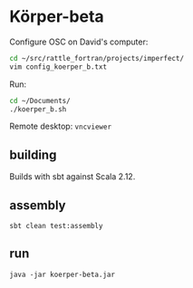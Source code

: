 # Körper-beta

Configure OSC on David's computer:

```bash
cd ~/src/rattle_fortran/projects/imperfect/
vim config_koerper_b.txt
```

Run:

```bash
cd ~/Documents/
./koerper_b.sh
```

Remote desktop: `vncviewer`

## building

Builds with sbt against Scala 2.12.

## assembly

    sbt clean test:assembly

## run

    java -jar koerper-beta.jar
